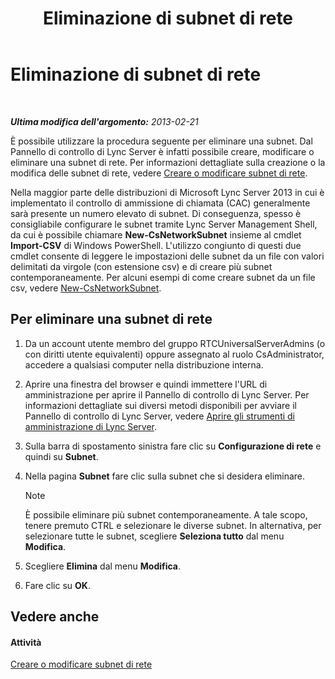 ﻿---
title: Eliminazione di subnet di rete
TOCTitle: Eliminazione di subnet di rete
ms:assetid: c1850f38-40a3-48c9-b6f1-f181c5e63b6b
ms:mtpsurl: https://technet.microsoft.com/it-it/library/JJ721873(v=OCS.15)
ms:contentKeyID: 49887735
ms.date: 08/24/2015
mtps_version: v=OCS.15
ms.translationtype: HT
---

# Eliminazione di subnet di rete

 

_**Ultima modifica dell'argomento:** 2013-02-21_

È possibile utilizzare la procedura seguente per eliminare una subnet. Dal Pannello di controllo di Lync Server è infatti possibile creare, modificare o eliminare una subnet di rete. Per informazioni dettagliate sulla creazione o la modifica delle subnet di rete, vedere [Creare o modificare subnet di rete](lync-server-2013-create-or-modify-network-subnets.md).

Nella maggior parte delle distribuzioni di Microsoft Lync Server 2013 in cui è implementato il controllo di ammissione di chiamata (CAC) generalmente sarà presente un numero elevato di subnet. Di conseguenza, spesso è consigliabile configurare le subnet tramite Lync Server Management Shell, da cui è possibile chiamare **New-CsNetworkSubnet** insieme al cmdlet **Import-CSV** di Windows PowerShell. L'utilizzo congiunto di questi due cmdlet consente di leggere le impostazioni delle subnet da un file con valori delimitati da virgole (con estensione csv) e di creare più subnet contemporaneamente. Per alcuni esempi di come creare subnet da un file csv, vedere [New-CsNetworkSubnet](new-csnetworksubnet.md).

## Per eliminare una subnet di rete

1.  Da un account utente membro del gruppo RTCUniversalServerAdmins (o con diritti utente equivalenti) oppure assegnato al ruolo CsAdministrator, accedere a qualsiasi computer nella distribuzione interna.

2.  Aprire una finestra del browser e quindi immettere l'URL di amministrazione per aprire il Pannello di controllo di Lync Server. Per informazioni dettagliate sui diversi metodi disponibili per avviare il Pannello di controllo di Lync Server, vedere [Aprire gli strumenti di amministrazione di Lync Server](lync-server-2013-open-lync-server-administrative-tools.md).

3.  Sulla barra di spostamento sinistra fare clic su **Configurazione di rete** e quindi su **Subnet**.

4.  Nella pagina **Subnet** fare clic sulla subnet che si desidera eliminare.
    

    > [!NOTE]
    > È possibile eliminare più subnet contemporaneamente. A tale scopo, tenere premuto CTRL e selezionare le diverse subnet. In alternativa, per selezionare tutte le subnet, scegliere <STRONG>Seleziona tutto</STRONG> dal menu <STRONG>Modifica</STRONG>.



5.  Scegliere **Elimina** dal menu **Modifica**.

6.  Fare clic su **OK**.

## Vedere anche

#### Attività

[Creare o modificare subnet di rete](lync-server-2013-create-or-modify-network-subnets.md)

